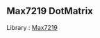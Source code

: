 ## Max7219 DotMatrix
Library :
<a href="https://github.com/mcauser/micropython-max7219/blob/master/max7219.py" target="_blank" rel="noopener noreferrer">Max7219</a>
